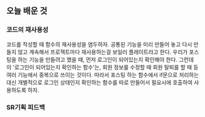 ## 오늘 배운 것

### 코드의 재사용성

코드를 작성할 때 함수의 재사용성을 염두하자. 공통된 기능을 미리 만들어 놓고 다시 만들지 않고 계속해서 프로젝트마다 재사용하는걸 보일러 플레이트라고 한다. 우리가 포스팅을 하는 기능을 만들려고 했을 때, 먼저 로그인이 되어있는지 확인해야 한다. 그런데 이 '로그인이 되어있는지 확인하는 함수'는, 회원 정보를 수정할 때 회원 탈퇴를 할 때 등 여러 기능에서 중복으로 쓰이는 것이다. 따라서 포스팅 하는 함수에서 if문으로 처리하는 대신 개별적으로 로그인 상태인지 확인하는 함수를 따로 만들어서 필요시에 호출하여 사용하도록 하자.

### SR기획 피드백
